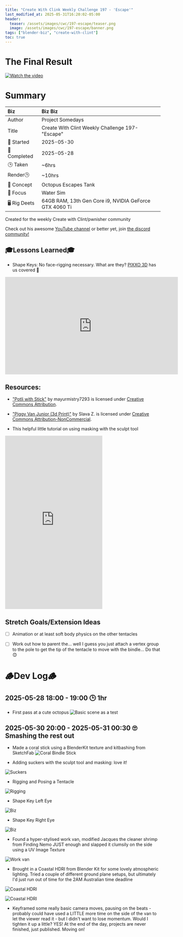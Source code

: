 ```yaml
---
title: "Create With Clink Weekly Challenge 197 - 'Escape'"
last_modified_at: 2025-05-31T16:20:02-05:00
header:
  teaser: /assets/images/cwc/197-escape/teaser.png
  image: /assets/images/cwc/197-escape/banner.png
tags: ["blender-biz", "create-with-clint"]
toc: true
---
```


# The Final Result
[![Watch the video](https://img.youtube.com/vi/a7eYGOT1Fvs/maxresdefault.jpg)](https://youtu.be/a7eYGOT1Fvs)

# Summary

| Biz             | Biz Biz                               |
|:--------        | :---------                                |
| Author          | Project Somedays                      |
| Title           | Create With Clint Weekly Challenge 197- "Escape" |
| 📅 Started      | 2025-05-30        |
| 📅 Completed    | 2025-05-28        |
| 🕒 Taken        | ~6hrs                                  |
| Render🕒        | ~10hrs          |
| 🤯 Concept      | Octopus Escapes Tank        |
| 🔎 Focus        | Water Sim      |
| 🖥️ Rig Deets    | 64GB RAM, 13th Gen Core i9, NVIDIA GeForce GTX 4060 Ti |

Created for the weekly Create with Clint/pwnisher community

Check out his awesome [YouTube channel](https://www.youtube.com/c/pwnisher) or better yet, join [the discord community!](https://discord.com/channels/673719770410909696/688444060737994785/922141725944872980)

## 🎓Lessons Learned🎓
- Shape Keys: No face-rigging necessary. What are they? [PIXXO 3D](https://www.youtube.com/@PIXXO3D) has us covered 🥰

<iframe width="560" height="315" src="https://www.youtube.com/embed/i519chZ-esU?si=EueZPDnrUp6RAMjC" title="YouTube video player" frameborder="0" allow="accelerometer; autoplay; clipboard-write; encrypted-media; gyroscope; picture-in-picture; web-share" referrerpolicy="strict-origin-when-cross-origin" allowfullscreen></iframe>

## Resources:
- ["Potli with Stick"](https://skfb.ly/oYGBV) by mayurmistry7293 is licensed under [Creative Commons Attribution](http://creativecommons.org/licenses/by/4.0/).

- ["Piggy Van Junior (3d Print)"](https://skfb.ly/6Wz7S) by Slava Z. is licensed under [Creative Commons Attribution-NonCommercial](http://creativecommons.org/licenses/by-nc/4.0/).

- This helpful little tutorial on using masking with the sculpt tool

<iframe width="315" height="560" src="https://www.youtube.com/embed/5od1t6B3Gfs" title="YouTube video player" frameborder="0" allow="accelerometer; autoplay; clipboard-write; encrypted-media; gyroscope; picture-in-picture; web-share" referrerpolicy="strict-origin-when-cross-origin" allowfullscreen></iframe>

## Stretch Goals/Extension Ideas
- [ ] Animation or at least soft body physics on the other tentacles
- [ ] Work out how to parent the... well I guess you just attach a vertex group to the pole to get the tip of the tentacle to move with the bindle... Do that 😊


# 🪵Dev Log🪵

## 2025-05-28 18:00 - 19:00 🕒 1hr
  - First pass at a cute octopus 
  ![Basic scene as a test](/assets/images/cwc/197-escape/2025-05-30_Octopus.png)

## 2025-05-30 20:00 - 2025-05-31 00:30 🙄 Smashing the rest out

  - Made a coral stick using a BlenderKit texture and kitbashing from SketchFab
  ![Coral Bindle Stick](/assets/images/cwc/197-escape/2025-05-30_Octopus_CoralStick.png)
  
  - Adding suckers with the sculpt tool and masking: love it!

  ![Suckers](/assets/images/cwc/197-escape/2025-05-30_Octopus_Suckers.png)
  
  - Rigging and Posing a Tentacle
  
  ![Rigging](/assets/images/cwc/197-escape/2025-05-30_Octopus_RiggingOneTentacle.png)

- Shape Key Left Eye

![Biz](/assets/images/cwc/197-escape/2025-05-30_Octopus_ShapeKeyLeftEye.png)

- Shape Key Right Eye

![Biz](/assets/images/cwc/197-escape/2025-05-30_Octopus_ShapeKeyRightEye.png)

- Found a hyper-stylised work van, modified Jacques the cleaner shrimp from Finding Nemo JUST enough and slapped it clumsily on the side using a UV Image Texture

![Work van](/assets/images/cwc/197-escape/2025-05-30_Octopus_LogoDesign.png)

- Brought in a Coastal HDRI from Blender Kit for some lovely atmospheric lighting. Tried a couple of different ground plane setups, but ultimately I'd just run out of time for the 2AM Australian time deadline

![Coastal HDRI](/assets/images/cwc/197-escape/2025-05-31_FinalRenderStillSide%20(1).png "LOVE the immediate increase in atmosphere")

![Coastal HDRI](/assets/images/cwc/197-escape/2025-05-31_FinalRender.png "Go lil guy, go!")

- Keyframed some really basic camera moves, pausing on the beats - probably could have used a LITTLE more time on the side of the van to let the viewer read it - but I didn't want to lose momentum. Would I tighten it up a little? YES! At the end of the day, projects are never finished, just published. Moving on!